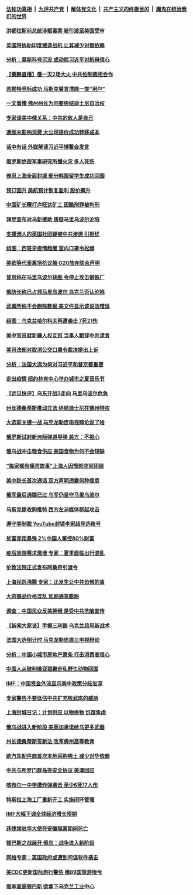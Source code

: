 ####  [法轮功真相](../../../../basic/blob/master/README.md?t=04221301) &nbsp;|&nbsp; [九评共产党](../../../../9ping.md/blob/master/README.md?t=04221301) &nbsp;|&nbsp; [解体党文化](../../../../jtdwh.md/blob/master/README.md?t=04221301)  &nbsp;|&nbsp; [共产主义的终极目的](../../../../gczydzjmd.md/blob/master/README.md?t=04221301) &nbsp;|&nbsp; [魔鬼在统治我们的世界](../../../../mgztzwmdsj.md/blob/master/README.md?t=04221301) 

#### [洪都拉斯前总统涉贩毒案 被引渡至美国受审](../pages/nsc418/n13717224.md?t=04221301) 

#### [英国将协助印度建造战机 让其减少对俄依赖](../pages/nsc418/n13717338.md?t=04221301) 

#### [分析：莫斯科号沉没 或动摇习近平对航母信心](../pages/nsc418/n13717216.md?t=04221301) 

#### [【秦鹏直播】俄一天2场大火 中共怕制裁拒合作](../pages/nsc418/n13717244.md?t=04221301) 

#### [若推特竞标成功 马斯克誓言清除一类“用户”](../pages/nsc418/n13717237.md?t=04221301) 

#### [一文看懂 佛州州长为何要终结迪士尼自治权](../pages/nsc418/n13717130.md?t=04221301) 

#### [专家谈美中俄关系：中共的敌人是自己](../pages/nsc418/n13716189.md?t=04221301) 

#### [通胀未影响消费 大公司提价成功转移成本](../pages/nsc418/n13717067.md?t=04221301) 

#### [话中有话 外媒解读习近平博鳌会发言](../pages/nsc418/n13717182.md?t=04221301) 

#### [俄罗斯绝密军事研究所爆火灾 多人死伤](../pages/nsc418/n13717142.md?t=04221301) 

#### [难忍上海全面封城 部分韩国留学生成功回国](../pages/nsc418/n13716988.md?t=04221301) 

#### [预订回升 美航预计恢复盈利 股价飙升](../pages/nsc418/n13717041.md?t=04221301) 

#### [中国矿长鞭打卢旺达矿工 因酷刑罪被判刑](../pages/nsc418/n13717102.md?t=04221301) 

#### [拜登宣布对乌新援助 质疑马里乌波尔沦陷](../pages/nsc418/n13717073.md?t=04221301) 

#### [支援港人的英国社团疑被中共渗透 引担忧](../pages/nsc418/n13717016.md?t=04221301) 

#### [组图：西班牙疫情趋缓 室内口罩令松绑](../pages/nsc418/n13716818.md?t=04221301) 

#### [美欧等代表离场抗议俄 G20放弃联合声明](../pages/nsc418/n13716869.md?t=04221301) 

#### [普京称在马里乌波尔获胜 令停止攻击钢铁厂](../pages/nsc418/n13716892.md?t=04221301) 

#### [俄防长称已占领马里乌波尔 乌克兰否认沦陷](../pages/nsc418/n13716782.md?t=04221301) 

#### [武毒所称不会删除数据 美文件显示该说法错误](../pages/nsc418/n13716747.md?t=04221301) 

#### [组图：乌克兰哈尔科夫再遭袭击 7死21伤](../pages/nsc418/n13715945.md?t=04221301) 

#### [美中官员就新疆人权互怼 当事人戳穿中共谎言](../pages/nsc418/n13716623.md?t=04221301) 

#### [美司法部对取消公交口罩令裁决提出上诉](../pages/nsc418/n13716568.md?t=04221301) 

#### [分析：法国大选为何对习近平和普京都重要](../pages/nsc418/n13716370.md?t=04221301) 

#### [走出疫情 纽约林肯中心举办城市之夏音乐节](../pages/nsc418/n13716299.md?t=04221301) 

#### [【远见快评】乌东开战3走向 马里乌波尔危急](../pages/nsc418/n13716380.md?t=04221301) 

#### [州长德桑蒂斯推动立法 终结迪士尼在佛州特权](../pages/nsc418/n13716026.md?t=04221301) 

#### [大选前关键一战 马克龙勒庞电视辩论说了啥](../pages/nsc418/n13716307.md?t=04221301) 

#### [俄罗斯试射新洲际弹道导弹 美方：不担心](../pages/nsc418/n13716260.md?t=04221301) 

#### [俄乌战冲击粮食供应 美国食物为何不会短缺](../pages/nsc418/n13716268.md?t=04221301) 

#### [“每家都有痛苦故事”上海人因愤怒空前团结](../pages/nsc418/n13716265.md?t=04221301) 

#### [美中防长首次通话 双方声明透露何种信息](../pages/nsc418/n13716267.md?t=04221301) 

#### [俄军最后通牒已过 乌军仍坚守马里乌波尔](../pages/nsc418/n13716019.md?t=04221301) 

#### [马斯克提收购推特 西方左派媒体群起攻击](../pages/nsc418/n13716235.md?t=04221301) 

#### [遵守美制裁 YouTube封锁李家超竞选账号](../pages/nsc418/n13716226.md?t=04221301) 

#### [贫富差距悬殊 2%中国人掌控80%财富](../pages/nsc418/n13716239.md?t=04221301) 

#### [疫后旅游需求激增 专家：夏季面临出行混乱](../pages/nsc418/n13716222.md?t=04221301) 

#### [伦敦法院正式发布阿桑奇引渡令](../pages/nsc418/n13716126.md?t=04221301) 

#### [上海民怨沸腾 专家：正发生让中共恐惧的事](../pages/nsc418/n13716166.md?t=04221301) 

#### [大宗商品价格混乱 加剧通货膨胀](../pages/nsc418/n13716191.md?t=04221301) 

#### [调查：中国民众反美拥俄 是受中共洗脑宣传](../pages/nsc418/n13715993.md?t=04221301) 

#### [【新闻大家谈】手握三利器 乌克兰启用新战术](../pages/nsc418/n13715645.md?t=04221301) 

#### [法国大选倒计时 马克龙勒庞周三电视辩论](../pages/nsc418/n13716072.md?t=04221301) 

#### [分析：中国小城市房地产萧条 打击消费者信心](../pages/nsc418/n13715933.md?t=04221301) 

#### [中国人从玻利维亚猖獗走私野生动物回国](../pages/nsc418/n13715606.md?t=04221301) 

#### [IMF：中国资金外流显示美中政策分歧加深](../pages/nsc418/n13715780.md?t=04221301) 

#### [专家警告不要低估中共扩充核武库的威胁](../pages/nsc418/n13715671.md?t=04221301) 

#### [上海封城日记：计划供应 以物换物 饥饿焦虑](../pages/nsc418/n13715646.md?t=04221301) 

#### [俄乌战进入新阶段 美英加承诺给乌更多武器](../pages/nsc418/n13715517.md?t=04221301) 

#### [州长德桑蒂斯签新法 改革佛州高等教育](../pages/nsc418/n13715526.md?t=04221301) 

#### [欧汽车配件商首次本地采购稀土 减少对华依赖](../pages/nsc418/n13715520.md?t=04221301) 

#### [中共与所罗门群岛签安全协议 美澳回应](../pages/nsc418/n13715535.md?t=04221301) 

#### [喀布尔一中学遭炸弹袭击 至少6死17人伤](../pages/nsc418/n13715439.md?t=04221301) 

#### [特斯拉上海工厂重新开工 实施闭环管理](../pages/nsc418/n13715484.md?t=04221301) 

#### [IMF大幅下调全球经济增长预期](../pages/nsc418/n13715465.md?t=04221301) 

#### [菲律宾驻华大使在安徽隔离期间死亡](../pages/nsc418/n13715448.md?t=04221301) 

#### [顿巴斯之战展开 俄乌：战争进入新阶段](../pages/nsc418/n13715451.md?t=04221301) 

#### [网络专家：英国政府或遭到间谍软件袭击](../pages/nsc418/n13715407.md?t=04221301) 

#### [美CDC更新国际旅行警告 撤89国旅游限令](../pages/nsc418/n13715225.md?t=04221301) 

#### [俄军直逼顿巴斯 欲拿下乌克兰工业中心](../pages/nsc418/n13715174.md?t=04221301) 

